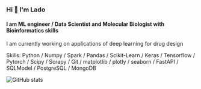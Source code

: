 ### Hi 👋 I'm Lado 
#### I am ML engineer / Data Scientist and Molecular Biologist with Bioinformatics skills

I am currently working on applications of deep learning for drug design

Skills: Python / Numpy / Spark / Pandas / Scikit-Learn / Keras / Tensorflow / Pytorch / Scipy / Scrapy / Git / matplotlib / plotly / seaborn / FastAPI / SQLModel / PostgreSQL / MongoDB


![GitHub stats](https://github-readme-stats.vercel.app/api?username=VladimerKhasia&show_icons=true)  

<!---
VladimerKhasia/VladimerKhasia is a ✨ special ✨ repository because its `README.md` (this file) appears on your GitHub profile.
You can click the Preview link to take a look at your changes.
--->
<!-- - 👋 Hi, I’m @VladimerKhasia
- 👀 I’m interested in ...
- 🌱 I’m currently learning ...
- 💞️ I’m looking to collaborate on ...
- 📫 How to reach me ... -->
